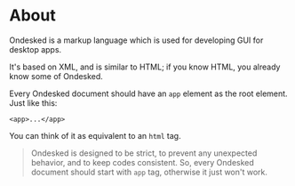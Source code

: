 # About

Ondesked is a markup language which is used for developing GUI for desktop apps.

It's based on XML, and is similar to HTML; if you know HTML, you already know some of Ondesked.

Every Ondesked document should have an `app` element as the root element. Just like this:

```markup
<app>...</app>
```

You can think of it as equivalent to an `html` tag.

> Ondesked is designed to be strict, to prevent any unexpected behavior, and to keep codes consistent. So, every Ondesked document should start with `app` tag, otherwise it just won't work.

